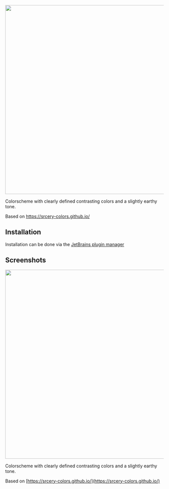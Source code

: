 <!-- Plugin description -->
<p><img src="https://raw.githubusercontent.com/nils-degroot/srcery-intellij/master/docs/logo.png" width="600" /></p>
<p>Colorscheme with clearly defined contrasting colors and a slightly earthy tone.</p>
<p>Based on <a href="https://srcery-colors.github.io/">https://srcery-colors.github.io/</a></p>
<h2>Installation</h2>
<p>Installation can be done via
the <a href="https://plugins.jetbrains.com/plugin/18428-srcery-colorscheme/">JetBrains plugin manager</a></p>
<h2>Screenshots</h2>
<p><img src="https://raw.githubusercontent.com/nils-degroot/srcery-intellij/master/docs/screenshot.png" width="600" /></p>

Colorscheme with clearly defined contrasting colors and a slightly earthy tone.

Based on [https://srcery-colors.github.io/](https://srcery-colors.github.io/)
<!-- Plugin description end -->
